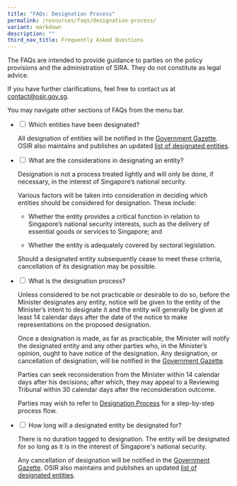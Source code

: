 ```yaml
---
title: "FAQs: Designation Process"
permalink: /resources/faqs/designation-process/
variant: markdown
description: ""
third_nav_title: Frequently Asked Questions
---
```

<p>The FAQs are intended to provide guidance to parties on the policy provisions
and the administration of SIRA. They do not constitute as legal advice.</p>
<p>If you have further clarifications, feel free to contact us at <a href="mailto:contact@osir.gov.sg" rel="noopener noreferrer nofollow" target="_blank">contact@osir.gov.sg</a>.</p>
<p>You may navigate other sections of FAQs from the menu bar.</p>
<p></p>

<ul class="jekyllcodex_accordion">  
  
<li><input type="checkbox" id="accordion1">
<label for="accordion1">Which entities have been designated?</label><div>
	
<p>All designation of entities will be notified in the <a href="https://www.egazette.gov.sg/" rel="noopener noreferrer nofollow" target="_blank">Government Gazette</a>. OSIR also maintains and publishes an updated <a href="https://www.osir.gov.sg/designation/designated-entities" rel="noopener noreferrer nofollow" target="_blank">list of designated entities</a>.</p>

</div></li><li><input type="checkbox" id="accordion2">
<label for="accordion2">What are the considerations in designating an entity?</label><div>
	
<p>Designation is not a process treated lightly and will only be done, if necessary, in the interest of Singapore’s national security.</p>
	
<p>Various factors will be taken into consideration in deciding which entities should be considered for designation. These include:</p>
	
<ul>
	<p></p><li>Whether the entity provides a critical function in relation to Singapore’s national security interests, such as the delivery of essential goods or services to Singapore; and<p></p></li>
	<p></p><li>Whether the entity is adequately covered by sectoral legislation.<p></p></li></ul>
	
<p>Should a designated entity subsequently cease to meet these criteria, cancellation of its designation may be possible.</p>
	
</div></li>

<li><input type="checkbox" id="accordion3">
<label for="accordion3">What is the designation process?</label><div>
	
<p>Unless considered to be not practicable or desirable to do so, before the Minister designates any entity, notice will be given to the entity of the Minister’s intent to designate it and the entity will generally be given at least 14 calendar days after the date of the notice to make representations on the proposed designation. </p>

<p>Once a designation is made, as far as practicable, the Minister will notify the designated entity and any other parties who, in the Minister’s opinion, ought to have notice of the designation. Any designation, or cancellation of designation, will be notified in the <a href="https://www.egazette.gov.sg/" rel="noopener noreferrer nofollow" target="_blank">Government Gazette</a>.</p>

<p>Parties can seek reconsideration from the Minister within 14 calendar days after his decisions; after which, they may appeal to a Reviewing Tribunal within 30 calendar days after the reconsideration outcome.</p>

<p>Parties may wish to refer to <a href="https://www.osir.gov.sg/designation/designation-process/" rel="noopener noreferrer nofollow" target="_blank"> Designation Process</a> for a step-by-step process flow.</p><p></p>

</div></li>

<li><input type="checkbox" id="accordion4">
<label for="accordion4">How long will a designated entity be designated for?</label><div>

<p>There is no duration tagged to designation. The entity will be designated for so long as it is in the interest of Singapore's national security.</p>

<p>Any cancellation of designation will be notified in the&nbsp;<a href="https://www.egazette.gov.sg/" rel="noopener noreferrer nofollow" target="_blank">Government Gazette</a>. OSIR also maintains and publishes an updated&nbsp;<a href="https://www.osir.gov.sg/designation/designated-entities" rel="noopener noreferrer nofollow" target="_blank">list of designated entities</a>.</p></div></li></ul>